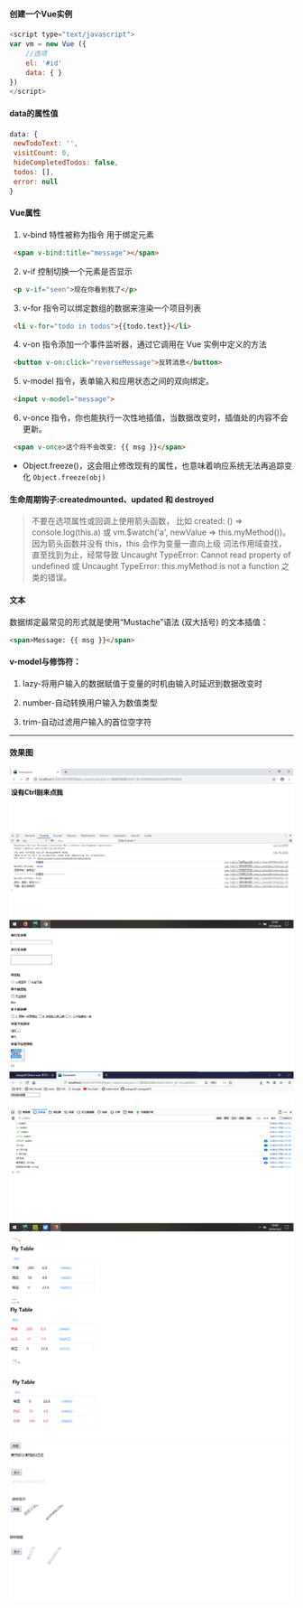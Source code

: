 #### 创建一个Vue实例

```javascript 
<script type="text/javascript">
var vm = new Vue ({
    //选项
    el: '#id'
    data: { }
})
</script>
```


#### data的属性值

 ``` javascript
 data: {
  newTodoText: '',
  visitCount: 0,
  hideCompletedTodos: false,
  todos: [],
  error: null
}
```


#### Vue属性

1. v-bind 特性被称为指令 用于绑定元素
```html
 <span v-bind:title="message"></span>
```

2. v-if 控制切换一个元素是否显示
```html
 <p v-if="seen">现在你看到我了</p>
```

3. v-for 指令可以绑定数组的数据来渲染一个项目列表
```html
 <li v-for="todo in todos">{{todo.text}}</li>
```

4. v-on 指令添加一个事件监听器，通过它调用在 Vue 实例中定义的方法
```html
 <button v-on:click="reverseMessage">反转消息</button>
```

5. v-model 指令，表单输入和应用状态之间的双向绑定。
```html
 <input v-model="message">
```

6.  v-once 指令，你也能执行一次性地插值，当数据改变时，插值处的内容不会更新。
```html
 <span v-once>这个将不会改变: {{ msg }}</span>
```

*  Object.freeze()，这会阻止修改现有的属性，也意味着响应系统无法再追踪变化
`Object.freeze(obj)`

#### 生命周期钩子:createdmounted、updated 和 destroyed

>不要在选项属性或回调上使用箭头函数，
比如 created: () => console.log(this.a) 
或 vm.$watch('a', newValue => this.myMethod())。
因为箭头函数并没有 this，this 会作为变量一直向上级
词法作用域查找，直至找到为止，经常导致 
Uncaught TypeError: Cannot read property of undefined 
或 Uncaught TypeError: this.myMethod is not a function 之类的错误。

#### 文本

数据绑定最常见的形式就是使用“Mustache”语法 (双大括号) 的文本插值：
```html
<span>Message: {{ msg }}</span>
```

#### v-model与修饰符：

1. lazy-将用户输入的数据赋值于变量的时机由输入时延迟到数据改变时

2. number-自动转换用户输入为数值类型 

3. trim-自动过滤用户输入的首位空字符


---
#### 效果图

![avatar](/src/vue.js从入门到项目实践/img/1.png)
![avatar](/src/vue.js从入门到项目实践/img/2.png)
![avatar](/src/vue.js从入门到项目实践/img/3.png)
![avatar](/src/vue.js从入门到项目实践/img/4.png)
![avatar](/src/vue.js从入门到项目实践/img/5.png)




